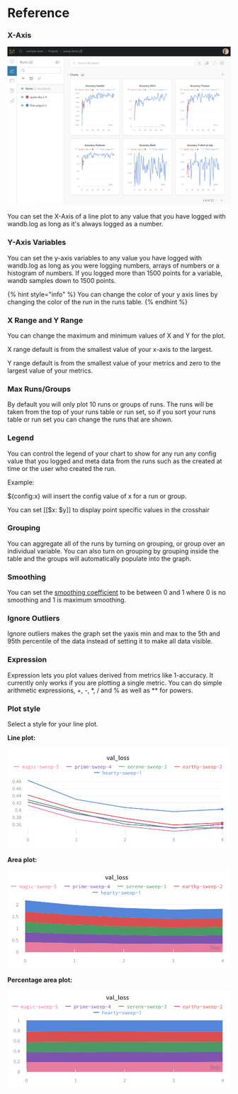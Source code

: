# Reference

### X-Axis

![Selecting X-Axis](../../../.gitbook/assets/image%20%2815%29.png)

You can set the X-Axis of a line plot to any value that you have logged with wandb.log as long as it's always logged as a number. 

### Y-Axis Variables

You can set the y-axis variables to any value you have logged with wandb.log as long as you were logging numbers, arrays of numbers or a histogram of numbers.  If you logged more than 1500 points for a variable, wandb samples down to 1500 points. 

{% hint style="info" %}
You can change the color of your y axis lines by changing the color of the run in the runs table.
{% endhint %}

### X Range and Y Range

You can change the maximum and minimum values of X and Y for the plot.  

X range default is from the smallest value of your x-axis to the largest.

Y range default is from the smallest value of your metrics and zero to the largest value of your metrics.

### Max Runs/Groups

By default you will only plot 10 runs or groups of runs.   The runs will be taken from the top of your runs table or run set, so if you sort your runs table or run set you can change the runs that are shown.

### Legend

You can control the legend of your chart to show for any run any config value that you logged and meta data from the runs such as the created at time or the user who created the run.

Example: 

${config:x} will insert the config value of x for a run or group. 

You can set \[\[$x: $y\]\] to display point specific values in the crosshair 

### Grouping

You can aggregate all of the runs by turning on grouping, or group over an individual variable.  You can also turn on grouping by grouping inside the table and the groups will automatically populate into the graph.

### Smoothing

You can set the [smoothing coefficient](../../../library/technical-faq.md#what-formula-do-you-use-for-your-smoothing-algorithm) to be between 0 and 1 where 0 is no smoothing and 1 is maximum smoothing.

### Ignore Outliers

Ignore outliers makes the graph set the yaxis min and max to the 5th and 95th percentile of the data instead of setting it to make all data visible.

### Expression

Expression lets you plot values derived from metrics like 1-accuracy.  It currently only works if you are plotting a single metric.  You can do simple arithmetic expressions, +, -, \*, / and % as well as \*\* for powers.

### Plot style

Select a style for your line plot.

**Line plot:**

![](../../../.gitbook/assets/image%20%284%29.png)

**Area plot:**

![](../../../.gitbook/assets/image%20%2830%29.png)

**Percentage area plot:**

![](../../../.gitbook/assets/image%20%2854%29.png)



